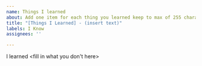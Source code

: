 ```yaml
---
name: Things I learned
about: Add one item for each thing you learned keep to max of 255 characters
title: "[Things I Learned] - (insert text)"
labels: I Know
assignees: ''

---
```


I learned <fill in what you don't here>
